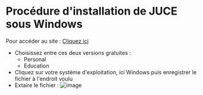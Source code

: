 # Procédure d'installation de JUCE sous Windows 

Pour accéder au site : [Cliquez ici](https://www.juce.com/get-juce "texte pour le titre, facultatif")

* Choisissez entre ces deux versions gratuites : 
    * Personal
    * Education
* Cliquez sur votre système d'exploitation, ici Windows puis enregistrer le fichier à l'endroit voulu 
* Extaire le fichier :
![image](https://user-images.githubusercontent.com/32697033/31426281-f674a338-ae62-11e7-8695-3b16434c9a61.png)

